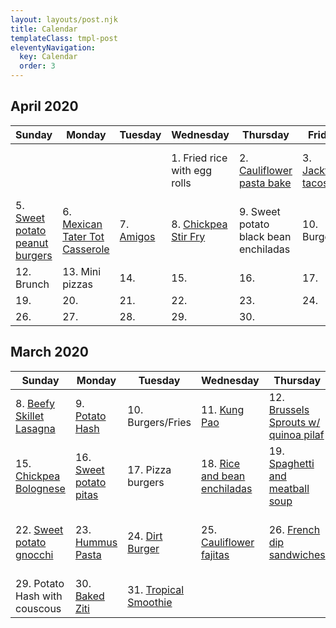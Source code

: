 ```yaml
---
layout: layouts/post.njk
title: Calendar
templateClass: tmpl-post
eleventyNavigation:
  key: Calendar
  order: 3
---
```


## April 2020

| Sunday                                                               | Monday                                                              | Tuesday                                                         | Wednesday                                           | Thursday                                                                  | Friday                                       | Saturday                                                                     |
| -------------------------------------------------------------------- | ------------------------------------------------------------------- | --------------------------------------------------------------- | --------------------------------------------------- | ------------------------------------------------------------------------- | -------------------------------------------- | ---------------------------------------------------------------------------- |
|                                                                      |                                                                     |                                                                 | 1. Fried rice with egg rolls                        | 2. [Cauliflower pasta bake](/posts/vegan-cauliflower-parmesan-pasta-bake) | 3. [Jackfruit tacos](/posts/jackfruit-tacos) | 4. [Black bean plantain bowl](/posts/roasted-plantain-black-bean-vegan-bowl) |
| 5. [Sweet potato peanut burgers](/posts/sweet-potato-peanut-burgers) | 6. [Mexican Tater Tot Casserole](vegan-mexican-tater-tot-casserole) | 7. [Amigos](https://www.facebook.com/AmigosMexicanGrillAnkeny/) | 8. [Chickpea Stir Fry](vegan-chickpea-stirfry-bowl) | 9. Sweet potato black bean enchiladas                                     | 10. Burgers                                  | 11. Cauliflower Bolognese                                                    |
| 12. Brunch                                                           | 13. Mini pizzas                                                     | 14.                                                             | 15.                                                 | 16.                                                                       | 17.                                          | 18.                                                                          |
| 19.                                                                  | 20.                                                                 | 21.                                                             | 22.                                                 | 23.                                                                       | 24.                                          | 25.                                                                          |
| 26.                                                                  | 27.                                                                 | 28.                                                             | 29.                                                 | 30.                                                                       |                                              |                                                                              |

## March 2020

| Sunday                                                                    | Monday                                              | Tuesday                                                                                              | Wednesday                                                       | Thursday                                                                      | Friday                                                                                     | Saturday                                           |
| ------------------------------------------------------------------------- | --------------------------------------------------- | ---------------------------------------------------------------------------------------------------- | --------------------------------------------------------------- | ----------------------------------------------------------------------------- | ------------------------------------------------------------------------------------------ | -------------------------------------------------- |
| 8. [Beefy Skillet Lasagna](/posts/beefy-skillet-lasagna/)                 | 9. [Potato Hash](/posts/potato-hash)                | 10. Burgers/Fries                                                                                    | 11. [Kung Pao](/posts/kung-pao-cauliflower-stir-fry/)           | 12. [Brussels Sprouts w/ quinoa pilaf](/posts/brussels-sprouts-quinoa-pilaf/) | 13. [Tofu nuggets](/posts/vegan-ranch-chicken-nuggets/)                                    | 14.                                                |
| 15. [Chickpea Bolognese](/posts/chickpea-bolognese)                       | 16. [Sweet potato pitas](/posts/sweet-potato-pitas) | 17. Pizza burgers                                                                                    | 18. [Rice and bean enchiladas](/posts/rice-and-bean-enchiladas) | 19. [Spaghetti and meatball soup](/posts/spaghetti-and-meatball-soup)         | 20. [Brussels Sprouts](best-brussels-sprouts)                                              | 21. [Pizza](https://www.dominos.com)               |
| 22. [Sweet potato gnocchi](/posts/sweet-potato-gnocchi-with-sage-butter/) | 23. [Hummus Pasta](/posts/hummus-pasta)             | 24. [Dirt Burger](https://www.dirtburger.us)                                                         | 25. [Cauliflower fajitas](/posts/cauliflower-fajitas/)          | 26. [French dip sandwiches](/posts/vegan-french-dip-sandwiches/)              | 27 [Pancakes](/posts/vegan-pancakes), sausage, [roasted potatoes](/posts/roasted-potatoes) | 28. [Taco Casserole](/posts/vegan-taco-casserole/) |
| 29. Potato Hash with couscous                                             | 30. [Baked Ziti](/posts/vegan-baked-ziti)           | 31. [Tropical Smoothie](https://locations.tropicalsmoothiecafe.com/ia/ankeny/1620-north-ankeny-blvd) |
